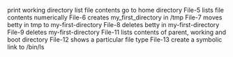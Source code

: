 print working directory
list file contents
go to home directory
File-5 lists  file contents numerically
File-6 creates my_first_directory in /tmp
File-7 moves betty in tmp to my-first-directory
File-8 deletes betty in my-first-directory
File-9 deletes my-first-directory
File-11 lists contents of parent, working and boot directory
File-12 shows a particular file type
File-13 create a symbolic link to /bin/ls
